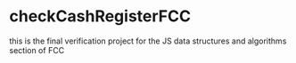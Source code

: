 # checkCashRegisterFCC
this is the final verification project for the JS data structures and algorithms section of FCC

